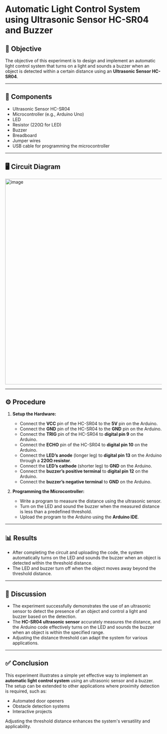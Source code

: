 # Automatic Light Control System using Ultrasonic Sensor HC-SR04 and Buzzer

## 🎯 Objective
The objective of this experiment is to design and implement an automatic light control system that turns on a light and sounds a buzzer when an object is detected within a certain distance using an **Ultrasonic Sensor HC-SR04**.

---

## 🔧 Components
- Ultrasonic Sensor HC-SR04  
- Microcontroller (e.g., Arduino Uno)  
- LED  
- Resistor (220Ω for LED)  
- Buzzer  
- Breadboard  
- Jumper wires  
- USB cable for programming the microcontroller  

---

## 🖥️ Circuit Diagram
<img width="972" height="661" alt="image" src="https://github.com/user-attachments/assets/fde2ca6d-e1e5-4f1d-a666-a1500f94da1c" />


---

## ⚙️ Procedure
1. **Setup the Hardware:**
   - Connect the **VCC** pin of the HC-SR04 to the **5V** pin on the Arduino.  
   - Connect the **GND** pin of the HC-SR04 to the **GND** pin on the Arduino.  
   - Connect the **TRIG** pin of the HC-SR04 to **digital pin 9** on the Arduino.  
   - Connect the **ECHO** pin of the HC-SR04 to **digital pin 10** on the Arduino.  
   - Connect the **LED’s anode** (longer leg) to **digital pin 13** on the Arduino through a **220Ω resistor**.  
   - Connect the **LED’s cathode** (shorter leg) to **GND** on the Arduino.  
   - Connect the **buzzer’s positive terminal** to **digital pin 12** on the Arduino.  
   - Connect the **buzzer’s negative terminal** to **GND** on the Arduino.  

2. **Programming the Microcontroller:**
   - Write a program to measure the distance using the ultrasonic sensor.  
   - Turn on the LED and sound the buzzer when the measured distance is less than a predefined threshold.  
   - Upload the program to the Arduino using the **Arduino IDE**.  

---

## 📊 Results
- After completing the circuit and uploading the code, the system automatically turns on the LED and sounds the buzzer when an object is detected within the threshold distance.  
- The LED and buzzer turn off when the object moves away beyond the threshold distance.  

---

## 💬 Discussion
- The experiment successfully demonstrates the use of an ultrasonic sensor to detect the presence of an object and control a light and buzzer based on the detection.  
- The **HC-SR04 ultrasonic sensor** accurately measures the distance, and the Arduino code effectively turns on the LED and sounds the buzzer when an object is within the specified range.  
- Adjusting the distance threshold can adapt the system for various applications.  

---

## ✅ Conclusion
This experiment illustrates a simple yet effective way to implement an **automatic light control system** using an ultrasonic sensor and a buzzer. The setup can be extended to other applications where proximity detection is required, such as:  
- Automated door openers  
- Obstacle detection systems  
- Interactive projects  

Adjusting the threshold distance enhances the system's versatility and applicability.

